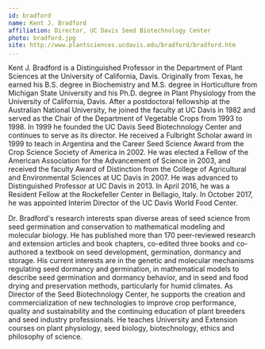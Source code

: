 ```yaml
---
id: bradford
name: Kent J. Bradford
affiliation: Director, UC Davis Seed Biotechnology Center
photo: bradford.jpg
site: http://www.plantsciences.ucdavis.edu/bradford/bradford.htm
...
```


Kent J. Bradford is a Distinguished Professor in the Department of Plant
Sciences at the University of California, Davis. Originally from Texas, he
earned his B\.S\. degree in Biochemistry and M\.S\. degree in Horticulture from
Michigan State University and his Ph\.D\. degree in Plant Physiology from the
University of California, Davis. After a postdoctoral fellowship at the
Australian National University, he joined the faculty at UC Davis in 1982 and
served as the Chair of the Department of Vegetable Crops from 1993 to 1998. In
1999 he founded the UC Davis Seed Biotechnology Center and continues to serve
as its director. He received a Fulbright Scholar award in 1999 to teach in
Argentina and the Career Seed Science Award from the Crop Science Society of
America in 2002. He was elected a Fellow of the American Association for the
Advancement of Science in 2003, and received the faculty Award of Distinction
from the College of Agricultural and Environmental Sciences at UC Davis in
2007. He was advanced to Distinguished Professor at UC Davis in 2013. In April
2016, he was a Resident Fellow at the Rockefeller Center in Bellagio, Italy. In
October 2017, he was appointed Interim Director of the UC Davis World Food
Center. 

Dr\. Bradford\'s research interests span diverse areas of seed science from seed
germination and conservation to mathematical modeling and molecular biology. He
has published more than 170 peer-reviewed research and extension articles and
book chapters, co-edited three books and co-authored a textbook on seed
development, germination, dormancy and storage. His current interests are in
the genetic and molecular mechanisms regulating seed dormancy and germination,
in mathematical models to describe seed germination and dormancy behavior, and
in seed and food drying and preservation methods, particularly for humid
climates. As Director of the Seed Biotechnology Center, he supports the
creation and commercialization of new technologies to improve crop performance,
quality and sustainability and the continuing education of plant breeders and
seed industry professionals. He teaches University and Extension courses on
plant physiology, seed biology, biotechnology, ethics and philosophy of
science.
